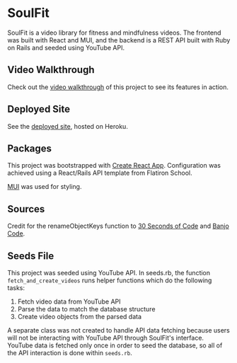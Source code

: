 # SoulFit

SoulFit is a video library for fitness and mindfulness videos. The frontend was built with React and MUI, and the backend is a REST API built with Ruby on Rails and seeded using YouTube API.

## Video Walkthrough

Check out the [video walkthrough](https://www.loom.com/share/9adb4cd688c54d5497689071e8b25756) of this project to see its features in action.

## Deployed Site

See the [deployed site](https://soul-fit.herokuapp.com/), hosted on Heroku.

## Packages

This project was bootstrapped with [Create React App](https://github.com/facebook/create-react-app). Configuration was achieved using a React/Rails API template from Flatiron School.

[MUI](https://mui.com/) was used for styling.

## Sources

Credit for the renameObjectKeys function to [30 Seconds of Code](https://www.30secondsofcode.org/js/s/rename-keys) and [Banjo Code](https://www.banjocode.com/post/javascript/rename-keys/).

## Seeds File

This project was seeded using YouTube API. In seeds.rb, the function `fetch_and_create_videos` runs helper functions which do the following tasks:

1. Fetch video data from YouTube API
2. Parse the data to match the database structure
3. Create video objects from the parsed data

A separate class was not created to handle API data fetching because users will not be interacting with YouTube API through SoulFit's interface. YouTube data is fetched only once in order to seed the database, so all of the API interaction is done within `seeds.rb`.

```

```
